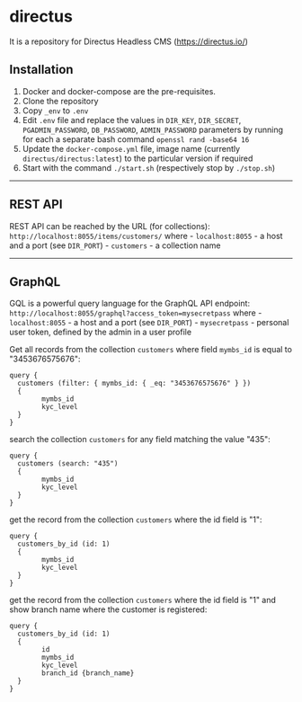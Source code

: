 # directus
It is a repository for Directus Headless CMS (https://directus.io/)

## Installation
1. Docker and docker-compose are the pre-requisites.
2. Clone the repository
3. Copy `_env` to `.env`
4. Edit `.env` file and replace the values in `DIR_KEY`, `DIR_SECRET`, `PGADMIN_PASSWORD`, `DB_PASSWORD`, `ADMIN_PASSWORD` parameters by running for each a separate bash command `openssl rand -base64 16`
5. Update the `docker-compose.yml` file, image name (currently `directus/directus:latest`) to the particular version if required
6. Start with the command `./start.sh` (respectively stop by `./stop.sh`)

---

## REST API

REST API can be reached by the URL (for collections):
`http://localhost:8055/items/customers/` where
    - `localhost:8055` - a host and a port (see `DIR_PORT`)
    - `customers` - a collection name

---

## GraphQL

GQL is a powerful query language for the GraphQL API endpoint:
`http://localhost:8055/graphql?access_token=mysecretpass` where
    - `localhost:8055` - a host and a port (see `DIR_PORT`)
    - `mysecretpass` - personal user token, defined by the admin in a user profile


Get all records from the collection `customers` where field `mymbs_id` is equal to "3453676575676":
```gql
query {
  customers (filter: { mymbs_id: { _eq: "3453676575676" } })
  {
    	mymbs_id
    	kyc_level
  }
}
```

search the collection `customers` for any field matching the value "435":
```gql
query {
  customers (search: "435")
  {
    	mymbs_id
    	kyc_level
  }
}
```

get the record from the collection `customers` where the id field is "1":
```gql
query {
  customers_by_id (id: 1)
  {
    	mymbs_id
    	kyc_level
  }
}
```

get the record from the collection `customers` where the id field is "1" and show branch name where the customer is registered:
```gql
query {
  customers_by_id (id: 1)
  {
    	id
    	mymbs_id
    	kyc_level
    	branch_id {branch_name}
  }
}
```